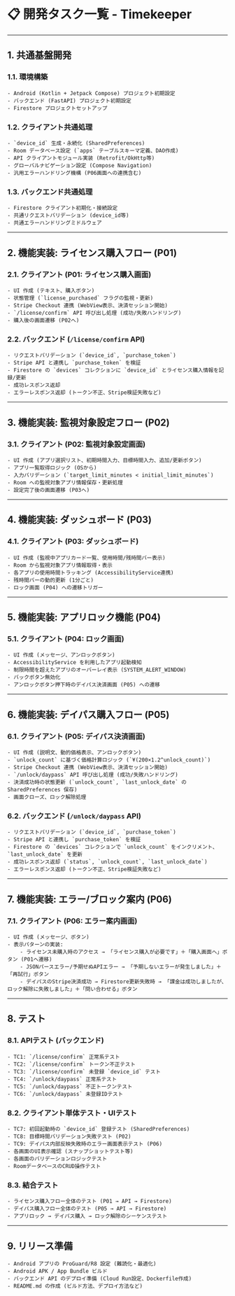 # 📋 開発タスク一覧 - Timekeeper

---

## 1. 共通基盤開発

### 1.1. 環境構築
    - Android (Kotlin + Jetpack Compose) プロジェクト初期設定
    - バックエンド (FastAPI) プロジェクト初期設定
    - Firestore プロジェクトセットアップ

### 1.2. クライアント共通処理
    - `device_id` 生成・永続化 (SharedPreferences)
    - Room データベース設定 (`apps` テーブルスキーマ定義、DAO作成)
    - API クライアントモジュール実装 (Retrofit/OkHttp等)
    - グローバルナビゲーション設定 (Compose Navigation)
    - 汎用エラーハンドリング機構 (P06画面への連携含む)

### 1.3. バックエンド共通処理
    - Firestore クライアント初期化・接続設定
    - 共通リクエストバリデーション (device_id等)
    - 共通エラーハンドリングミドルウェア

---

## 2. 機能実装: ライセンス購入フロー (P01)

### 2.1. クライアント (P01: ライセンス購入画面)
    - UI 作成 (テキスト、購入ボタン)
    - 状態管理 (`license_purchased` フラグの監視・更新)
    - Stripe Checkout 連携 (WebView表示、決済セッション開始)
    - `/license/confirm` API 呼び出し処理 (成功/失敗ハンドリング)
    - 購入後の画面遷移 (P02へ)

### 2.2. バックエンド (`/license/confirm` API)
    - リクエストバリデーション (`device_id`, `purchase_token`)
    - Stripe API と連携し `purchase_token` を検証
    - Firestore の `devices` コレクションに `device_id` とライセンス購入情報を記録/更新
    - 成功レスポンス返却
    - エラーレスポンス返却 (トークン不正、Stripe検証失敗など)

---

## 3. 機能実装: 監視対象設定フロー (P02)

### 3.1. クライアント (P02: 監視対象設定画面)
    - UI 作成 (アプリ選択リスト、初期時間入力、目標時間入力、追加/更新ボタン)
    - アプリ一覧取得ロジック (OSから)
    - 入力バリデーション (`target_limit_minutes < initial_limit_minutes`)
    - Room への監視対象アプリ情報保存・更新処理
    - 設定完了後の画面遷移 (P03へ)

---

## 4. 機能実装: ダッシュボード (P03)

### 4.1. クライアント (P03: ダッシュボード)
    - UI 作成 (監視中アプリカード一覧、使用時間/残時間バー表示)
    - Room から監視対象アプリ情報取得・表示
    - 各アプリの使用時間トラッキング (AccessibilityService連携)
    - 残時間バーの動的更新 (1分ごと)
    - ロック画面 (P04) への遷移トリガー

---

## 5. 機能実装: アプリロック機能 (P04)

### 5.1. クライアント (P04: ロック画面)
    - UI 作成 (メッセージ、アンロックボタン)
    - AccessibilityService を利用したアプリ起動検知
    - 制限時間を超えたアプリのオーバーレイ表示 (SYSTEM_ALERT_WINDOW)
    - バックボタン無効化
    - アンロックボタン押下時のデイパス決済画面 (P05) への遷移

---

## 6. 機能実装: デイパス購入フロー (P05)

### 6.1. クライアント (P05: デイパス決済画面)
    - UI 作成 (説明文、動的価格表示、アンロックボタン)
    - `unlock_count` に基づく価格計算ロジック (`¥(200×1.2^unlock_count)`)
    - Stripe Checkout 連携 (WebView表示、決済セッション開始)
    - `/unlock/daypass` API 呼び出し処理 (成功/失敗ハンドリング)
    - 決済成功時の状態更新 (`unlock_count`, `last_unlock_date` の SharedPreferences 保存)
    - 画面クローズ、ロック解除処理

### 6.2. バックエンド (`/unlock/daypass` API)
    - リクエストバリデーション (`device_id`, `purchase_token`)
    - Stripe API と連携し `purchase_token` を検証
    - Firestore の `devices` コレクションで `unlock_count` をインクリメント、`last_unlock_date` を更新
    - 成功レスポンス返却 (`status`, `unlock_count`, `last_unlock_date`)
    - エラーレスポンス返却 (トークン不正、Stripe検証失敗など)

---

## 7. 機能実装: エラー/ブロック案内 (P06)

### 7.1. クライアント (P06: エラー案内画面)
    - UI 作成 (メッセージ、ボタン)
    - 表示パターンの実装:
        - ライセンス未購入時のアクセス → 「ライセンス購入が必要です」＋「購入画面へ」ボタン (P01へ遷移)
        - JSONパースエラー/予期せぬAPIエラー → 「予期しないエラーが発生しました」＋「再試行」ボタン
        - デイパスのStripe決済成功 → Firestore更新失敗時 → 「課金は成功しましたが、ロック解除に失敗しました」＋「問い合わせる」ボタン

---

## 8. テスト

### 8.1. APIテスト (バックエンド)
    - TC1: `/license/confirm` 正常系テスト
    - TC2: `/license/confirm` トークン不正テスト
    - TC3: `/license/confirm` 未登録 `device_id` テスト
    - TC4: `/unlock/daypass` 正常系テスト
    - TC5: `/unlock/daypass` 不正トークンテスト
    - TC6: `/unlock/daypass` 未登録IDテスト

### 8.2. クライアント単体テスト・UIテスト
    - TC7: 初回起動時の `device_id` 登録テスト (SharedPreferences)
    - TC8: 目標時間バリデーション失敗テスト (P02)
    - TC9: デイパス内部反映失敗時のエラー画面表示テスト (P06)
    - 各画面のUI表示確認 (スナップショットテスト等)
    - 各画面のバリデーションロジックテスト
    - RoomデータベースのCRUD操作テスト

### 8.3. 結合テスト
    - ライセンス購入フロー全体のテスト (P01 → API → Firestore)
    - デイパス購入フロー全体のテスト (P05 → API → Firestore)
    - アプリロック → デイパス購入 → ロック解除のシーケンステスト

---

## 9. リリース準備
    - Android アプリの ProGuard/R8 設定 (難読化・最適化)
    - Android APK / App Bundle ビルド
    - バックエンド API のデプロイ準備 (Cloud Run設定、Dockerfile作成)
    - README.md の作成 (ビルド方法、デプロイ方法など)